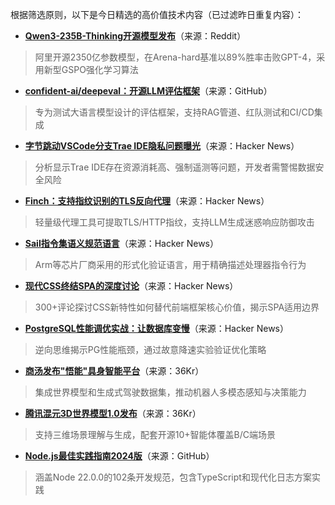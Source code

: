 根据筛选原则，以下是今日精选的高价值技术内容（已过滤昨日重复内容）：

- **[Qwen3-235B-Thinking开源模型发布](https://www.reddit.com/r/LocalLLaMA/comments/1m8vegq/qwen3235ba22bthinking2507_released/)**（来源：Reddit）  
> 阿里开源2350亿参数模型，在Arena-hard基准以89%胜率击败GPT-4，采用新型GSPO强化学习算法

- **[confident-ai/deepeval：开源LLM评估框架](https://github.com/confident-ai/deepeval)**（来源：GitHub）  
> 专为测试大语言模型设计的评估框架，支持RAG管道、红队测试和CI/CD集成

- **[字节跳动VSCode分支Trae IDE隐私问题曝光](https://news.ycombinator.com/item?id=44703164)**（来源：Hacker News）  
> 分析显示Trae IDE存在资源消耗高、强制遥测等问题，开发者需警惕数据安全风险

- **[Finch：支持指纹识别的TLS反向代理](https://news.ycombinator.com/item?id=44705613)**（来源：Hacker News）  
> 轻量级代理工具可提取TLS/HTTP指纹，支持LLM生成迷惑响应防御攻击

- **[Sail指令集语义规范语言](https://news.ycombinator.com/item?id=44696543)**（来源：Hacker News）  
> Arm等芯片厂商采用的形式化验证语言，用于精确描述处理器指令行为

- **[现代CSS终结SPA的深度讨论](https://news.ycombinator.com/item?id=44688489)**（来源：Hacker News）  
> 300+评论探讨CSS新特性如何替代前端框架核心价值，揭示SPA适用边界

- **[PostgreSQL性能调优实战：让数据库变慢](https://news.ycombinator.com/item?id=44704736)**（来源：Hacker News）  
> 逆向思维揭示PG性能瓶颈，通过故意降速实验验证优化策略

- **[商汤发布"悟能"具身智能平台](https://36kr.com/newsflashes/3397855317559425)**（来源：36Kr）  
> 集成世界模型和生成式驾驶数据集，推动机器人多模态感知与决策能力

- **[腾讯混元3D世界模型1.0发布](https://36kr.com/p/3396791370713222)**（来源：36Kr）  
> 支持三维场景理解与生成，配套开源10+智能体覆盖B/C端场景

- **[Node.js最佳实践指南2024版](https://github.com/goldbergyoni/nodebestpractices)**（来源：GitHub）  
> 涵盖Node 22.0.0的102条开发规范，包含TypeScript和现代化日志方案实践